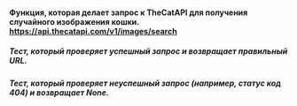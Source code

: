 #### Функция, которая делает запрос к TheCatAPI для получения случайного изображения кошки. https://api.thecatapi.com/v1/images/search
##### Тест, который проверяет успешный запрос и возвращает правильный URL.
##### Тест, который проверяет неуспешный запрос (например, статус код 404) и возвращает None.
